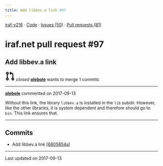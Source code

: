 ```yaml
---
title: Add libbev.a link #97
---
```


[iraf-v216](/iraf-v216) · [Code](https://github.com/iraf-community/iraf/tree/iraf-v216) · [Issues (50)](/iraf-v216/issues) · [Pull requests (81)](/iraf-v216/issues/pulls)

# iraf.net pull request #97
## Add libbev.a link
![closed](git-pull-request.svg) *closed* **[olebole](https://github.com/olebole)** wants to merge 1 commits

- - - -

**[olebole](https://github.com/olebole)** commented on 2017-09-13

Without this link, the library `libbev.a` is installed in the `lib` subdir. However, like the other libraries, it is system dependent and therefore should go to `bin`. This link ensures that.
- - - -

## Commits

* Add libbev.a link [[6805854a](https://github.com/iraf-community/iraf/commit/6805854af34f186daa81cd0ccd0c2215ef77ccc6)]

- - - -

Last updated on 2017-09-13
